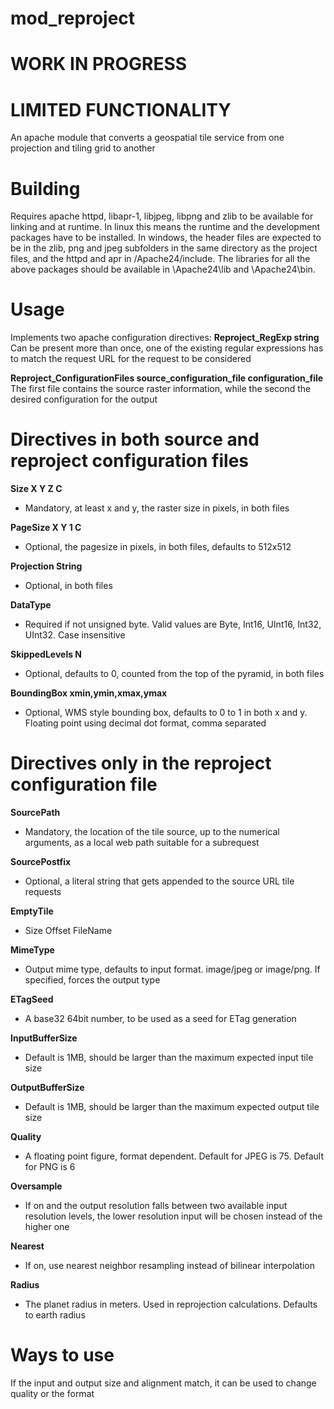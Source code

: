 # mod_reproject

# WORK IN PROGRESS
# LIMITED FUNCTIONALITY

An apache module that converts a geospatial tile service from one projection and tiling grid to another

# Building

Requires apache httpd, libapr-1, libjpeg, libpng and zlib to be available for linking and at runtime.
In linux this means the runtime and the development packages have to be installed.
In windows, the header files are expected to be in the zlib, png and jpeg subfolders in the same directory as the project files, and the httpd and apr in /Apache24/include.
The libraries for all the above packages should be available in \Apache24\lib and \Apache24\bin.

# Usage

Implements two apache configuration directives:
**Reproject_RegExp string**
Can be present more than once, one of the existing regular expressions has to match the request URL for the request to be considered

**Reproject_ConfigurationFiles source_configuration_file configuration_file**
The first file contains the source raster information, while the second the desired configuration for the output 

# Directives in both source and reproject configuration files

**Size X Y Z C**
  - Mandatory, at least x and y, the raster size in pixels, in both files

**PageSize X Y 1 C**
  - Optional, the pagesize in pixels, in both files, defaults to 512x512

**Projection String**
  - Optional, in both files

**DataType**
  - Required if not unsigned byte.  Valid values are Byte, Int16, UInt16, Int32, UInt32.  Case insensitive

**SkippedLevels N**
  - Optional, defaults to 0, counted from the top of the pyramid, in both files

**BoundingBox xmin,ymin,xmax,ymax**
  - Optional, WMS style bounding box, defaults to 0 to 1 in both x and y.  Floating point using decimal dot format, comma separated

# Directives only in the reproject configuration file

**SourcePath**
  - Mandatory, the location of the tile source, up to the numerical arguments, as a local web path suitable for a subrequest

**SourcePostfix**
  - Optional, a literal string that gets appended to the source URL tile requests

**EmptyTile**
  - Size Offset FileName

**MimeType**
  - Output mime type, defaults to input format.  image/jpeg or image/png.  If specified, forces the output type

**ETagSeed**
  - A base32 64bit number, to be used as a seed for ETag generation

**InputBufferSize**
  - Default is 1MB, should be larger than the maximum expected input tile size

**OutputBufferSize**
  - Default is 1MB, should be larger than the maximum expected output tile size

**Quality**
  - A floating point figure, format dependent.  Default for JPEG is 75.  Default for PNG is 6

**Oversample**
  - If on and the output resolution falls between two available input resolution levels, the lower resolution input will be chosen instead of the higher one

**Nearest**
  - If on, use nearest neighbor resampling instead of bilinear interpolation

**Radius**
  - The planet radius in meters.  Used in reprojection calculations. Defaults to earth radius

  # Ways to use

If the input and output size and alignment match, it can be used to change quality or the format
